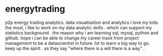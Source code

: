 # energytrading
p2p energy trading analytics. data visualisation and analytics 
i love my kids the most, i like to work on my data analytic skills . which can support my statistics background . the reason why i am learning sql, mysql, python and github. hope i can be able to change my career track from project management to be a datascientist in future. lot to learn a big way to go. keep up the spirit . as they say "where there is a will there is a way" . 
